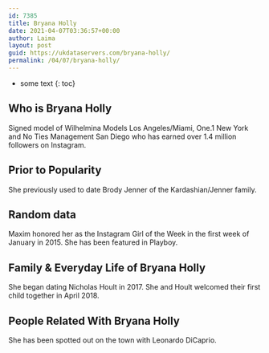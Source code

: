 ```yaml
---
id: 7385
title: Bryana Holly
date: 2021-04-07T03:36:57+00:00
author: Laima
layout: post
guid: https://ukdataservers.com/bryana-holly/
permalink: /04/07/bryana-holly/
---
```


* some text
{: toc}


## Who is Bryana Holly
                  
                  
                  
Signed model of Wilhelmina Models Los Angeles/Miami, One.1 New York and No Ties Management San Diego who has earned over 1.4 million followers on Instagram.
                  
              
            
              
            
                
                
                
## Prior to Popularity
                  
                  
                  
She previously used to date Brody Jenner of the Kardashian/Jenner family.
                  
              
            
              
            
                
                
                
## Random data
                  
                  
                  
Maxim honored her as the Instagram Girl of the Week in the first week of January in 2015. She has been featured in Playboy.
                  
              
            
              
            
                
                
                
## Family & Everyday Life of Bryana Holly
                  
                  
                  
She began dating Nicholas Hoult in 2017. She and Hoult welcomed their first child together in April 2018. 
                  
              
            
              
            
                
                
                
## People Related With Bryana Holly
                  
                  
                  
She has been spotted out on the town with Leonardo DiCaprio.
                  
              
            
              
            
                
              
            
              
              
            
            
              
            
          
          
          